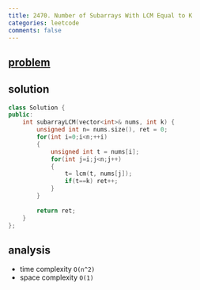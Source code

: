 ```yaml
---
title: 2470. Number of Subarrays With LCM Equal to K
categories: leetcode
comments: false
---
```


## [problem](https://leetcode.com/problems/number-of-subarrays-with-lcm-equal-to-k/)

## solution
```cpp
class Solution {
public:
    int subarrayLCM(vector<int>& nums, int k) {
        unsigned int n= nums.size(), ret = 0;
        for(int i=0;i<n;++i)
        {
            unsigned int t = nums[i];
            for(int j=i;j<n;j++)
            {
                t= lcm(t, nums[j]);
                if(t==k) ret++;
            }
        }
        
        return ret;
    }
};
```

## analysis
- time complexity `O(n^2)`
- space complexity `O(1)`